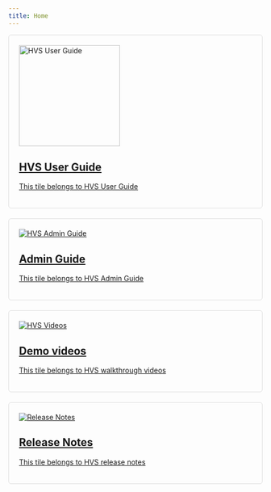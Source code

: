 ```yaml
---
title: Home
---
```

<div class="md-grid">
  <div class="md-cell md-cell--4">
    <a href="../HVS/Overview/HowToUse.md">
      <div class="md-card">
        <div class="md-card__media md-card__media--16:9">
          <img src="..HVS/assets/images/tile1.jpg" alt="HVS User Guide" style="max-width: 100%; height: 200px; margin:0px auto;">
        </div>
        <div class="md-card__content">
          <h2 class="md-card__title">HVS User Guide</h2>
          <p class="md-card__description">This tile belongs to HVS User Guide</p>
        </div>
      </div>
    </a>
  </div>
  <div class="md-cell md-cell--4">
    <a href="../HVS/Page2.md">
      <div class="md-card">
        <div class="md-card__media md-card__media--16:9">
          <img src="..HVS/assets/images/tile2.jpg" alt="HVS Admin Guide" style="max-width: 100%;">
        </div>
        <div class="md-card__content">
          <h2 class="md-card__title">Admin Guide</h2>
          <p class="md-card__description">This tile belongs to HVS Admin Guide</p>
        </div>
      </div>
    </a>
  </div>

  <div class="md-cell md-cell--4">
    <a href="../HVS/Page3.md">
      <div class="md-card">
        <div class="md-card__media md-card__media--16:9">
          <img src="..HVS/assets/images/tile3.jpg" alt="HVS Videos" style="max-width: 100%;">
        </div>
        <div class="md-card__content">
          <h2 class="md-card__title">Demo videos</h2>
          <p class="md-card__description">This tile belongs to HVS walkthrough videos</p>
        </div>
      </div>
    </a>
  </div>



  <div class="md-cell md-cell--4">
    <a href="../HVS/Page4.md">
      <div class="md-card">
        <div class="md-card__media md-card__media--16:9">
          <img src="..HVS/assets/images/tile4.jpg" alt="Release Notes" style="max-width: 100%;">
        </div>
        <div class="md-card__content">
          <h2 class="md-card__title">Release Notes</h2>
          <p class="md-card__description">This tile belongs to HVS release notes</p>
        </div>
      </div>
    </a>
  </div>

<style>
.md-grid {
  display: flex; /* Use flexbox for horizontal layout */
  flex-wrap: wrap; /* Allow tiles to wrap to the next row if needed */
  justify-content: space-between; /* Add space between tiles */
}

.md-cell {
  flex: 1; /* Allow cells to grow and shrink to fill available space */
  min-width: 300px; /* Set a minimum width for each tile */
  margin-bottom: 20px; /* Add vertical spacing between rows */
}

.md-card {
  border: 1px solid #ddd; /* Add a solid border with a light gray color */
  border-radius: 5px; /* Add rounded corners for a more polished look */
  padding: 20px; /* Add some padding inside the card for better content spacing */
}
</style>

